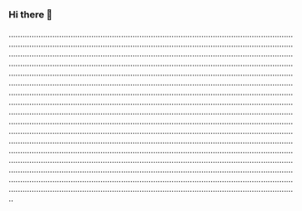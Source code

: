 ### Hi there 👋

..............................................................................................................................................................................................................................................................................................................................................................................................................................................................................................................................................................................................................................................................................................................................................................................................................................................................................................................................................................................................................................................................................................................................................................................................................................................................................................................................................................................................................................................................................................................................................................................................................................................................................................................................................................................................................................................................................................................................................................................................................................................................................................................................................................................................